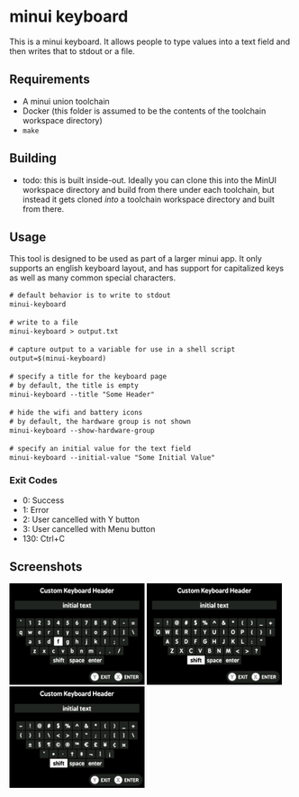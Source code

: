 # minui keyboard

This is a minui keyboard. It allows people to type values into a text field and then writes that to stdout or a file.

## Requirements

- A minui union toolchain
- Docker (this folder is assumed to be the contents of the toolchain workspace directory)
- `make`

## Building

- todo: this is built inside-out. Ideally you can clone this into the MinUI workspace directory and build from there under each toolchain, but instead it gets cloned _into_ a toolchain workspace directory and built from there.

## Usage

This tool is designed to be used as part of a larger minui app. It only supports an english keyboard layout, and has support for capitalized keys as well as many common special characters.

```shell
# default behavior is to write to stdout
minui-keyboard

# write to a file
minui-keyboard > output.txt

# capture output to a variable for use in a shell script
output=$(minui-keyboard)

# specify a title for the keyboard page
# by default, the title is empty
minui-keyboard --title "Some Header"

# hide the wifi and battery icons
# by default, the hardware group is not shown
minui-keyboard --show-hardware-group

# specify an initial value for the text field
minui-keyboard --initial-value "Some Initial Value"
```

### Exit Codes

- 0: Success
- 1: Error
- 2: User cancelled with Y button
- 3: User cancelled with Menu button
- 130: Ctrl+C

## Screenshots

<img src="screenshots/layout-1.png" width=240 /> <img src="screenshots/layout-2.png" width=240 /> <img src="screenshots/layout-3.png" width=240 />
